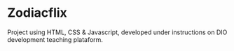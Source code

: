 # Zodiacflix
Project using HTML, CSS &amp; Javascript, developed under instructions on DIO development teaching plataform.
